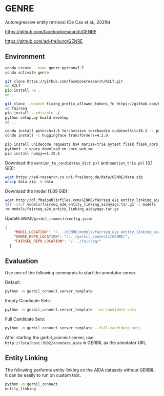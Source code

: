 # GENRE

Autoregressive entity retrieval (De Cao et al., 2021b)

<https://github.com/facebookresearch/GENRE>

<https://github.com/ad-freiburg/GENRE>

## Environment

```bash
conda create --name genre python=3.7
conda activate genre

git clone https://github.com/facebookresearch/KILT.git
cd KILT
pip install -e .
cd ..

git clone --branch fixing_prefix_allowed_tokens_fn https://github.com/nicola-decao/fairseq
cd fairseq
pip install --editable ./
python setup.py build develop
cd ..

conda install pytorch=1.6 torchvision torchaudio cudatoolkit=10.2 -c pytorch
conda install -c huggingface transformers=4.2.0

pip install unidecode requests bs4 marisa-trie pytest flask flask_cors pynif nltk spacy
python3 -m spacy download en_core_web_sm
pip install numpy==1.19.5
```

Download the `mention_to_candidates_dict.pkl` and `mention_trie.pkl` (3.1 GiB):

```bash
wget https://ad-research.cs.uni-freiburg.de/data/GENRE/data.zip
unzip data.zip -d data
```

Download the model (1.89 GiB):

```bash
wget http://dl.fbaipublicfiles.com/GENRE/fairseq_e2e_entity_linking_aidayago.tar.gz -P models
tar -xzvf models/fairseq_e2e_entity_linking_aidayago.tar.gz -C models
rm models/fairseq_e2e_entity_linking_aidayago.tar.gz
```

Update `GENRE/gerbil_connect/config.json`:

```json
{
    "MODEL_LOCATION": "/.../GENRE/models/fairseq_e2e_entity_linking_aidayago",
    "GENRE_REPO_LOCATION": "/.../gerbil_connects/GENRE/",
    "FAIRSEQ_REPO_LOCATION": "/.../fairseq/"
  }
```

## Evaluation

Use one of the following commands to start the annotator server.

Default:

```bash
python -m gerbil_connect.server_template
```

Empty Candidate Sets:

```bash
python -m gerbil_connect.server_template --no-candidate-sets
```

Full Candidate Sets:

```bash
python -m gerbil_connect.server_template --full-candidate-sets
```

After starting the gerbil_connect server, use `http://localhost:3002/annotate_aida` in GERBIL as the annotator URL.

## Entity Linking

The following performs entity linking on the AIDA datasets without GERBIL. It can be easily to run on custom text.

```bash
python -m gerbil_connect.
entity_linking
```
